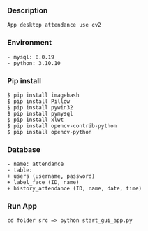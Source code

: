 ### Description
```
App desktop attendance use cv2
```

### Environment
```
- mysql: 8.0.19
- python: 3.10.10
```

### Pip install
```
$ pip install imagehash
$ pip install Pillow
$ pip install pywin32
$ pip install pymysql
$ pip install xlwt
$ pip install opencv-contrib-python
$ pip install opencv-python
```

### Database
```
- name: attendance
- table:
+ users (username, password)
+ label_face (ID, name)
+ history_attendance (ID, name, date, time)
```

### Run App
```
cd folder src => python start_gui_app.py
```